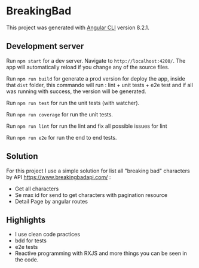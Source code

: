 # BreakingBad

This project was generated with [Angular CLI](https://github.com/angular/angular-cli) version 8.2.1.

## Development server

Run `npm start` for a dev server. Navigate to `http://localhost:4200/`. The app will automatically reload if you change any of the source files.


Run `npm run build` for generate a prod version for deploy the app, inside that `dist` folder, this commando will run : lint + unit tests + e2e test and if all was running with success, the version will be generated.

Run `npm run test` for run the unit tests (with watcher).

Run `npm run coverage` for run the unit tests.

Run `npm run lint` for run the lint and fix all possible issues for lint

Run `npm run e2e` for run the end to end tests.
    
 

## Solution

For this project I use a simple solution for list all "breaking bad" characters by API https://www.breakingbadapi.com/  :

* Get all characters
* Se max id for send to get characters with pagination resource
* Detail Page by angular routes

## Highlights
* I use clean code practices
* bdd for tests
* e2e tests
* Reactive programming with RXJS and more things you can be seen in the code.
